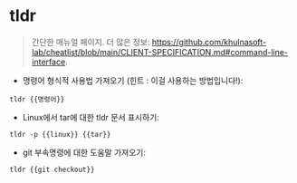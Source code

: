 # tldr

> 간단한 매뉴얼 페이지.
> 더 많은 정보: <https://github.com/khulnasoft-lab/cheatlist/blob/main/CLIENT-SPECIFICATION.md#command-line-interface>.

- 명령어 형식적 사용법 가져오기 (힌트 : 이걸 사용하는 방법입니다!):

`tldr {{명령어}}`

- Linux에서 tar에 대한 tldr 문서 표시하기:

`tldr -p {{linux}} {{tar}}`

- git 부속명령에 대한 도움말 가져오기:

`tldr {{git checkout}}`
